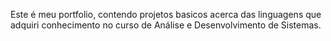 Este é meu portfolio, contendo projetos basicos acerca das linguagens que adquiri conhecimento no curso de Análise e Desenvolvimento de Sistemas.
